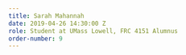 ```yaml
---
title: Sarah Mahannah
date: 2019-04-26 14:30:00 Z
role: Student at UMass Lowell, FRC 4151 Alumnus
order-number: 9
---
```


